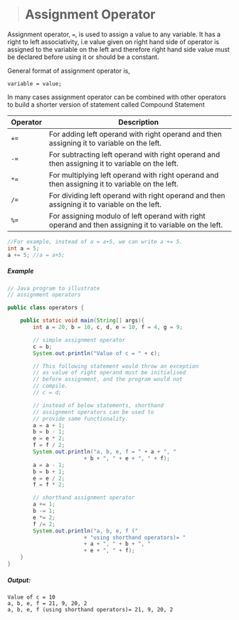 ># Assignment Operator

Assignment operator, `=`, is used to assign a value to any variable. It has a right to left associativity, i.e value given on right hand side of operator is assigned to the variable on the left and therefore right hand side value must be declared before using it or should be a constant.

General format of assignment operator is,

	variable = value;

In many cases assignment operator can be combined with other operators to build a shorter version of statement called Compound Statement   

|Operator|Description|
|---|---|
|`+=`|For adding left operand with right operand and then assigning it to variable on the left.|
|`-=`|For subtracting left operand with right operand and then assigning it to variable on the left.|
|`*=`|For multiplying left operand with right operand and then assigning it to variable on the left.|
|`/=`|For dividing left operand with right operand and then assigning it to variable on the left.|
|`%=`|For assigning modulo of left operand with right operand and then assigning it to variable on the left.|

```java
//For example, instead of a = a+5, we can write a += 5.
int a = 5;   
a += 5; //a = a+5;
```

##### Example

```java
// Java program to illustrate    
// assignment operators    

public class operators {

	public static void main(String[] args){
		int a = 20, b = 10, c, d, e = 10, f = 4, g = 9; 

		// simple assignment operator 
		c = b; 
		System.out.println("Value of c = " + c); 

		// This following statement would throw an exception 
		// as value of right operand must be initialised 
		// before assignment, and the program would not 
		// compile. 
		// c = d; 

		// instead of below statements, shorthand 
		// assignment operators can be used to 
		// provide same functionality. 
		a = a + 1; 
		b = b - 1; 
		e = e * 2; 
		f = f / 2; 
		System.out.println("a, b, e, f = " + a + ", "
						+ b + ", " + e + ", " + f); 
		a = a - 1; 
		b = b + 1; 
		e = e / 2; 
		f = f * 2; 

		// shorthand assignment operator 
		a += 1; 
		b -= 1; 
		e *= 2; 
		f /= 2; 
		System.out.println("a, b, e, f ("
						+ "using shorthand operators)= "
						+ a + ", " + b + ", "
						+ e + ", " + f); 
	}
}
```

##### Output:

	Value of c = 10   
	a, b, e, f = 21, 9, 20, 2   
	a, b, e, f (using shorthand operators)= 21, 9, 20, 2